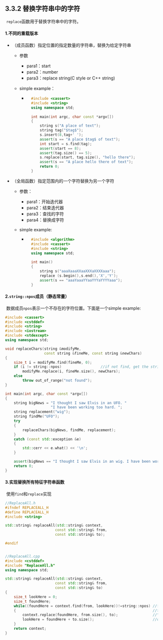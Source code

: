 ## 3.3.2 替换字符串中的字符

​	`replace`函数用于替换字符串中的字符。

#### 1.不同的重载版本

* （成员函数）指定位置的指定数量的字符串，替换为给定字符串

	* 参数

		* para1：start
		* para2：number
		* para3：replace string(C style or C++ string)

	* simple example：

		* ```C++
			#include <cassert>
			#include <string>
			using namespace std;
			
			int main(int argc, char const *argv[])
			{
			    string s("A place of text");
			    string tag("$tag$");
			    s.insert(8,tag+' ');
			    assert(s == "A place $tag$ of text");
			    int start = s.find(tag);
			    assert(start == 8);
			    assert(tag.size() == 5);
			    s.replace(start, tag.size(), "hello there");
			    assert(s == "A place hello there of text");
			    return 0;
			}
			```

* （全局函数）指定范围内的一个字符替换为另一个字符

	* 参数：

		* para1：开始迭代器
		* para2：结束迭代器
		* para3：查找的字符
		* para4：替换成字符

	* simple example:

		* ```C++
			#include <algorithm>
			#include <cassert>
			#include <string>
			using namespace std;
			
			int main()
			{
			    string s("aaaXaaaXXaaXXXaXXXXaaa");
			    replace (s.begin(),s.end(),'X','Y');
			    assert(s == "aaaYaaaYYaaYYYaYYYYaaa");
			}
			```

#### 2.`string::npos`成员（静态常量）

​	数据成员`npos`表示一个不存在的字符位置。下面是一个simple example:

```C++
#include <cassert>
#include <cstddef>
#include <string>
#include <iostream>
#include <stdexcept>
using namespace std;

void replaceChars(string &modifyMe,
                  const string &fineMe, const string &newChars)
{
    size_t i = modifyMe.find(fineMe, 0);
    if (i != string::npos)					//if not find, get the string::npos
        modifyMe.replace(i, fineMe.size(), newChars);
    else
        throw out_of_range("not found");
}

int main(int argc, char const *argv[])
{
    string bigNews = "I thought I saw Elvis in an UFO. "
                     "I have been working too hard. ";
    string replacement("wig");
    string findMe("UFO");
    try
    {
        replaceChars(bigNews, findMe, replacement);
    }
    catch (const std::exception &e)
    {
        std::cerr << e.what() << '\n';
    }

    assert(bigNews == "I thought I saw Elvis in an wig. I have been working too hard. ");
    return 0;
}

```

#### 3.实现替换所有特征字符串函数

​	使用`find`和`replace`实现

```C++
//ReplaceAll.h
#ifndef REPLACEALL_H
#define REPLACEALL_H
#include <string>

std::string& replaceAll(std::string& context,
                       const std::string& from,
                       const std::string& to);

#endif


//ReplaceAll.cpp
#include <cstddef>	
#include "ReplaceAll.h"
using namespace std;

std::string& replaceAll(std::string& context,
                       const std::string& from,
                       const std::string& to)
{
    size_t lookHere = 0;
    size_t foundHere;
    while((foundHere = context.find(from, lookHere))!=string::npos)	//find from lookHere
    {																//to avoid the string
        context.replace(foundHere, from.size(), to);				//"to" is the substr 
        lookHere = foundHere + to.size();							//of "from"
    }
    return context;
}
```

